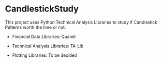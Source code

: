 # CandlestickStudy

This project uses Python Technical Analysis Libraries to study if Candlestick Patterns worth the time or not.

- Financial Data Libraries:
Quandl

- Technical Analysis Libraries:
TA-Lib

- Plotting Libraries:
To be decided